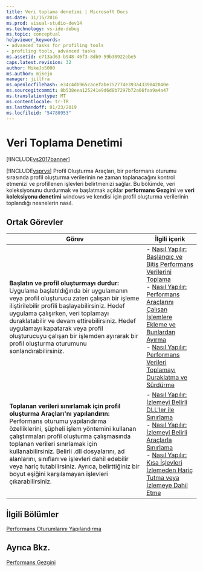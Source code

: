 ```yaml
---
title: Veri toplama denetimi | Microsoft Docs
ms.date: 11/15/2016
ms.prod: visual-studio-dev14
ms.technology: vs-ide-debug
ms.topic: conceptual
helpviewer_keywords:
- advanced tasks for profiling tools
- profiling tools, advanced tasks
ms.assetid: e713ad63-b948-46f3-8db9-59b30922ebe5
caps.latest.revision: 32
author: MikeJo5000
ms.author: mikejo
manager: jillfra
ms.openlocfilehash: e34c4db965cacefabe752774e393a4339042040e
ms.sourcegitcommit: 8b538eea125241e9d6d8b7297b72a66faa9a4a47
ms.translationtype: MT
ms.contentlocale: tr-TR
ms.lasthandoff: 01/23/2019
ms.locfileid: "54780953"
---
```

# <a name="controlling-data-collection"></a>Veri Toplama Denetimi
[!INCLUDE[vs2017banner](../includes/vs2017banner.md)]

[!INCLUDE[vsprvs](../includes/vsprvs-md.md)] Profil Oluşturma Araçları, bir performans oturumu sırasında profil oluşturma verilerinin ne zaman toplanacağını kontrol etmenizi ve profillenen işlevleri belirtmenizi sağlar. Bu bölümde, veri koleksiyonunu durdurmak ve başlatmak açıklar **performans Gezgini** ve **veri koleksiyonu denetimi** windows ve kendisi için profil oluşturma verilerinin toplandığı nesnelerin nasıl.  
  
## <a name="common-tasks"></a>Ortak Görevler  
  
|Görev|İlgili içerik|  
|----------|---------------------|  
|**Başlatın ve profil oluşturmayı durdur:** Uygulama başlatıldığında bir uygulamanın veya profil oluşturucu zaten çalışan bir işleme iliştirilebilir profili başlayabilirsiniz. Hedef uygulama çalışırken, veri toplamayı duraklatabilir ve devam ettirebilirsiniz. Hedef uygulamayı kapatarak veya profil oluşturucuyu çalışan bir işlemden ayırarak bir profil oluşturma oturumunu sonlandırabilirsiniz. |-   [Nasıl Yapılır: Başlangıç ve Bitiş Performans Verilerini Toplama](../profiling/how-to-start-and-end-performance-data-collection.md)<br />-   [Nasıl Yapılır: Performans Araçlarını Çalışan İşlemlere Ekleme ve Bunlardan Ayırma](../profiling/how-to-attach-and-detach-performance-tools-to-running-processes.md)<br />-   [Nasıl Yapılır: Performans Verileri Toplamayı Duraklatma ve Sürdürme](../profiling/how-to-pause-and-resume-performance-data-collection.md)|  
|**Toplanan verileri sınırlamak için profil oluşturma Araçları'nı yapılandırın:** Performans oturumu yapılandırma özelliklerini, şüpheli işlem yöntemini kullanan çalıştırmaları profil oluşturma çalışmasında toplanan verileri sınırlamak için kullanabilirsiniz. Belirli .dll dosyalarını, ad alanlarını, sınıfları ve işlevleri dahil edebilir veya hariç tutabilirsiniz. Ayrıca, belirttiğiniz bir boyut eşiğini karşılamayan işlevleri çıkarabilirsiniz.|-   [Nasıl Yapılır: İzlemeyi Belirli DLL'ler ile Sınırlama](../profiling/how-to-limit-instrumentation-to-specific-dlls.md)<br />-   [Nasıl Yapılır: İzlemeyi Belirli Araçlarla Sınırlama](../profiling/how-to-limit-instrumentation-to-specific-functions.md)<br />-   [Nasıl Yapılır: Kısa İşlevleri İzlemeden Hariç Tutma veya İzlemeye Dahil Etme](../profiling/how-to-exclude-or-include-short-functions-from-instrumentation.md)|  
  
## <a name="related-sections"></a>İlgili Bölümler  
 [Performans Oturumlarını Yapılandırma](../profiling/configuring-performance-sessions.md)  
  
## <a name="see-also"></a>Ayrıca Bkz.  
 [Performans Gezgini](../profiling/performance-explorer.md)
